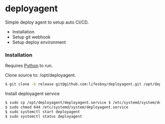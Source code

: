 # deployagent

Simple deploy agent to setup auto CI/CD.

  - Installation
  - Setup git webhook
  - Setup deploy environment

### Installation

Requires [Python](https://python.org/) to run.

Clone source to: /opt/deployagent.
```sh
$ git clone -b release git@github.com:lifesboy/deployagent.git /opt/deployagent
```

Install deployagent service
```sh
$ sudo cp /opt/deployagent/deployagent.service $ /etc/systemd/system/deployagent.service
$ sudo chmod 644 /etc/systemd/system/deployagent.service
$ sudo systemctl start deployagent
$ sudo systemctl status deployagent
```
